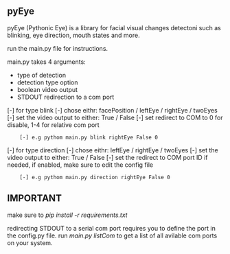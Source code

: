 **pyEye** 
---
pyEye (Pythonic Eye) is a library for facial visual changes detectoni such as blinking, eye direction, mouth states and more.

run the main.py file for instructions.

main.py takes 4 arguments:
* type of detection
* detection type option
* boolean video output
* STDOUT redirection to a com port

[-] for type blink
    [-] chose eithr: facePosition / leftEye / rightEye / twoEyes
    [-] set the video output to either: True / False
    [-] set redirect to COM to 0 for disable, 1-4 for relative com port

        [-] e.g pythom main.py blink rightEye False 0

[-] for type direction
    [-] chose eithr: leftEye / rightEye / twoEyes
    [-] set the video output to either: True / False
    [-] set the redirect to COM port ID if needed, if enabled, make sure to edit the config file

        [-] e.g pythom main.py direction rightEye False 0


IMPORTANT
---
make sure to *pip install -r requirements.txt*

redirecting STDOUT to a serial com port requires you to define the port in the config.py file.
run *main.py listCom* to get a list of all avilable com ports on your system.